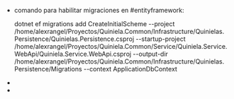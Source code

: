 - comando para habilitar migraciones en #entityframework:
  
  dotnet ef migrations add CreateInitialScheme --project /home/alexrangel/Proyectos/Quiniela.Common/Infrastructure/Quinielas.Persistence/Quinielas.Persistence.csproj --startup-project /home/alexrangel/Proyectos/Quiniela.Common/Service/Quiniela.Service.WebApi/Quiniela.Service.WebApi.csproj --output-dir /home/alexrangel/Proyectos/Quiniela.Common/Infrastructure/Quinielas.Persistence/Migrations --context ApplicationDbContext
-
-
